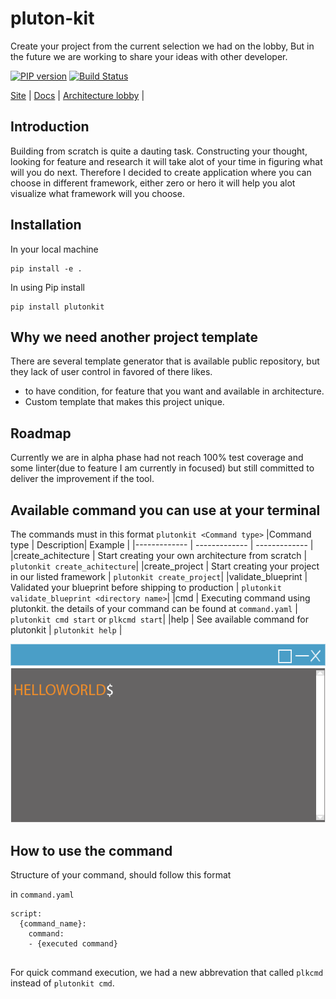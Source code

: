 # pluton-kit
Create your project from the current selection we had on the lobby, But in the future we are working to share your ideas with other developer.

[![PIP version][pip-image]][pip-url] 
[![Build Status](https://github.com/fonipts/pluton-kit/actions/workflows/cicd.yaml/badge.svg?branch=main)](https://github.com/fonipts/pluton-kit/actions)

[Site](https://plutonkit.codehyouka.xyz/) |
[Docs](https://plutonkit.codehyouka.xyz/api) |
[Architecture lobby](https://github.com/fonipts/pluton-lobby) |

## Introduction
Building from scratch is quite a dauting task. Constructing your thought, looking for feature and research it will take alot of your time in figuring what will you do next. Therefore I decided to create application where you can choose in different framework, either zero or hero it will help you alot visualize what framework will you choose.

## Installation
In your local machine
```
pip install -e .
```
In using Pip install
```
pip install plutonkit
```

## Why we need another project template
There are several template generator that is available public repository, but they lack of user control in favored of there likes.
- to have condition, for feature that you want and available in architecture.
- Custom template that makes this project unique.


## Roadmap
Currently we are in alpha phase had not reach 100% test coverage and some linter(due to feature I am currently in focused) but still committed to deliver the improvement if the tool.

## Available command you can use at your terminal
The commands must in this format  `plutonkit <Command type>` 
|Command type | Description| Example |
|------------- | ------------- | ------------- |
|create_achitecture | Start creating your own architecture from scratch  | `plutonkit create_achitecture`|
|create_project | Start creating your project in our listed framework  | `plutonkit create_project`|
|validate_blueprint | Validated your blueprint before shipping to production  | `plutonkit validate_blueprint <directory name>`|
|cmd | Executing command using plutonkit. the details of your command can be found at `command.yaml` | `plutonkit cmd start` or `plkcmd start`|
|help | See available command for plutonkit | `plutonkit help` |

![Alt text](resources/pluton-kit-terminal-design.gif?raw=true "terminal")


## How to use the command
Structure of your command, should follow this format

in `command.yaml` 
```
script: 
  {command_name}:
    command:
    - {executed command}
   

```
For quick command execution, we had a new abbrevation that called
`plkcmd` instead of `plutonkit cmd`. 

[pip-url]: https://pypi.org/project/plutonkit/
[pip-image]: https://img.shields.io/badge/plutonkit-0.01alpha22-brightgreen
